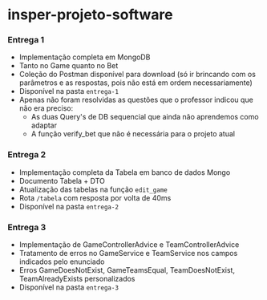 # insper-projeto-software

### **Entrega 1**

* Implementação completa em MongoDB
* Tanto no Game quanto no Bet
* Coleção do Postman disponível para download (só ir brincando com os parâmetros e as respostas, pois não está em ordem necessariamente)
* Disponível na pasta `entrega-1`
* Apenas não foram resolvidas as questões que o professor indicou que não era preciso:  
  * As duas Query's de DB sequencial que ainda não aprendemos como adaptar
  * A função verify_bet que não é necessária para o projeto atual


### **Entrega 2**

* Implementação completa da Tabela em banco de dados Mongo
* Documento Tabela + DTO
* Atualização das tabelas na função `edit_game`  
* Rota `/tabela` com resposta por volta de 40ms
* Disponível na pasta `entrega-2`

### **Entrega 3**

* Implementação de GameControllerAdvice e TeamControllerAdvice
* Tratamento de erros no GameService e TeamService nos campos indicados pelo enunciado
* Erros GameDoesNotExist, GameTeamsEqual, TeamDoesNotExist, TeamAlreadyExists personalizados
* Disponível na pasta `entrega-3`
